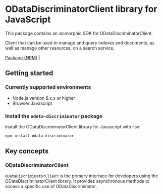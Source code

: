 # ODataDiscriminatorClient library for JavaScript

This package contains an isomorphic SDK for ODataDiscriminatorClient.

Client that can be used to manage and query indexes and documents, as well as manage other resources, on a search service.

[Package (NPM)](https://www.npmjs.com/package/odata-discriminator) |

## Getting started

### Currently supported environments

- Node.js version 8.x.x or higher
- Browser Javascript


### Install the `odata-discriminator` package

Install the ODataDiscriminatorClient library for Javascript with `npm`:

```bash
npm install odata-discriminator
```


## Key concepts

### ODataDiscriminatorClient

`ODataDiscriminatorClient` is the primary interface for developers using the ODataDiscriminatorClient library. It provides asynchronous methods to access a specific use of ODataDiscriminator.
